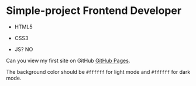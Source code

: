 # Simple-project Frontend Developer
- HTML5
* CSS3
+ JS? NO

Can you view my first site on GitHub [GitHub Pages](https://krabika.github.io/Simple-project/).

The background color should be `#ffffff` for light mode and `#ffffff` for dark mode.
